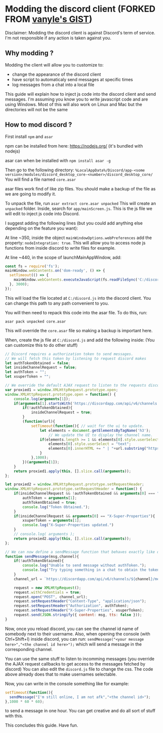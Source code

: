 # Modding the discord client (FORKED FROM [vanyle's GIST](//gist.github.com/vanyle/edbdd0c28a0150af3b905b99a4c48f00))  
Disclaimer: Modding the discord client is against Discord's term of service. I'm not responsible if any action is taken against you.
## Why modding ?
Modding the client will allow you to customize to: 
- change the appearance of the discord client
- have script to automaticaly send messages at specific times
- log messages from a chat into a local file

This guide will explain how to inject js code into the discord client and send messages.
I'm assuming you know you to write javascript code and are using Windows.
Most of this will also work on Linux and Mac but the directories will not be the same

## How to mod discord ?

First install `npm` and `asar`

npm can be installed from here: https://nodejs.org/ (it's bundled with nodejs)

asar can when be installed with `npm install asar -g`

Then go to the following directory: `%LocalAppData%/Discord/app-<some version>/modules/discord_desktop_core-<number>/discord_desktop_core/`
You will find a file named `core.asar`

asar files work find of like zip files. You should make a backup of the file as we are going to modify it.

To unpack the file, run `asar extract core.asar unpacked`
This will create an `unpacked` folder. Inside, search for `app/mainScreen.js`.
This is the js file we will edit to inject js code into Discord.

I suggest adding the following lines (but you could add anything else depending on the feature you want):

At line ~350, inside the object `mainWindowOptions.webPreferences` add the property: `nodeIntegration: true`.
This will allow you to access node js functions from inside discord to write files for example.

At line ~440, in the scope of launchMainAppWindow, add:
```js
const fs = require('fs');
mainWindow.webContents.on('dom-ready', () => {
  setTimeout(() => {
    mainWindow.webContents.executeJavaScript(fs.readFileSync('C:/discord.js') + "");
  }, 3000);
});
```
This will load the file located at `C:/discord.js` into the discord client.
You can change this path to any path convenient to you.

You will then need to repack this code into the asar file. To do this, run:

`asar pack unpacked core.asar`

This will override the `core.asar` file so making a backup is important here.

When, create the js file at `C:/discord.js` and add the following inside:
(You can customize this to do other stuff)
```js
// Discord requires a authorization token to send messages.
// We will fetch this token by listening to request discord makes
let authTokenObtained = false;
let insideChannelRequest = false;
let authToken = "";
let xsuperToken = "";

// We override the default AJAX request to listen to the requests discord makes.
var proxied1 = window.XMLHttpRequest.prototype.open;
window.XMLHttpRequest.prototype.open = function() {
	console.log(arguments[1]);
	if(arguments[1].startsWith('https://discordapp.com/api/v6/channels')){
		if(!authTokenObtained){
			insideChannelRequest = true;
		}
		(function(url){
			setTimeout(function(){ // wait for the ui to update.
				let elements = document.getElementsByTagName('h3');
       				// We update the UI to display the channel name.
				if(elements.length >= 1 && elements[0].style.userSelect !== "text"){ // add channel URL to name
					elements[0].style.userSelect = "text";
					elements[0].innerHTML += " | "+url.substring("https://discordapp.com/api/v6/channels".length);
				}
			},1000);
		})(arguments[1]);
	}
	return proxied1.apply(this, [].slice.call(arguments));
};

let proxied2 = window.XMLHttpRequest.prototype.setRequestHeader;
window.XMLHttpRequest.prototype.setRequestHeader = function() {
	if(insideChannelRequest && !authTokenObtained && arguments[0] === "Authorization"){
		authToken = arguments[1];
		authTokenObtained = true;
		console.log("Token Obtained.");
	}
	if(insideChannelRequest && arguments[0] == "X-Super-Properties"){
		xsuperToken = arguments[1];
		console.log("X-Super-Properties updated.")
	}
	// console.log( arguments );
	return proxied2.apply(this, [].slice.call(arguments));
};

// We can now define a sendMessage function that behaves exactly like discord:
function sendMessage(msg,channel){
	if(!authTokenObtained){
		console.log("Unable to send message without authToken.");
		console.log("Try typing something in a chat to obtain the token.");
	}
	channel_url = `https://discordapp.com/api/v6/channels/${channel}/messages`;

	request = new XMLHttpRequest();
	request.withCredentials = true;
	request.open("POST", channel_url);
	request.setRequestHeader("Content-Type", "application/json");
	request.setRequestHeader("Authorization", authToken);
	request.setRequestHeader("X-Super-Properties", xsuperToken);
	request.send(JSON.stringify({ content: msg, tts: false }));
}

```

Now, once you reload discord, you can see the channel id name of somebody next to their username.
Also, when opening the console (with Ctrl+Shift+I) inside discord, you can run:
`sendMessage("<your message here>","<the channel id here>");` which will send a message in the corresponding channel.

You can use the same stuff to listen to incomming messages (you override the AJAX request callbacks to get access to the messages fetched by discord)
You can also edit the `discord.js` file to change the css. The code above already does that to make usernames selectable.

Now, you can write in the console something like for example:
```js
setTimeout(function(){
  sendMessage("I'm still online, I am not afk","<the channel id>");
},1000 * 60 * 60);
```
to send a message in one hour. You can get creative and do all sort of stuff with this.

This concludes this guide. Have fun.
